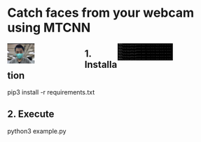 <p align="center"><h1>Catch faces from your webcam using MTCNN</h1></p>
<div align="left" style="float:left;width:35%"><img width="35%" src="./example-face.png"></div>
<div align="left" style="float:right;width:50%"><img width="50%" src="./example.png"></div>

## 1. Installation
pip3 install -r requirements.txt

## 2. Execute
python3 example.py
